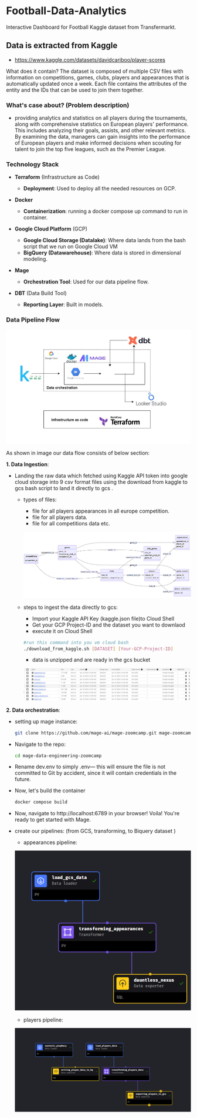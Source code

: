 # Football-Data-Analytics
Interactive Dashboard for Football Kaggle dataset from Transfermarkt.

## Data is extracted from Kaggle
 - https://www.kaggle.com/datasets/davidcariboo/player-scores

What does it contain?
The dataset is composed of multiple CSV files with information on competitions, games, clubs, players and appearances that is automatically updated once a week. Each file contains the attributes of the entity and the IDs that can be used to join them together.

### What's case about? (Problem description)
- providing analytics and statistics on all players during the tournaments, along with comprehensive statistics on European players' performance. This includes analyzing their goals, assists, and other relevant metrics. By examining the data, managers can gain insights into the performance of European players and make informed decisions when scouting for talent to join the top five leagues, such as the Premier League.


### Technology Stack

- **Terraform** (Infrastructure as Code)
    - **Deployment**: Used to deploy all the needed resources on GCP.

- **Docker**
    - **Containerization**: running a docker compose up command to run in container.

- **Google Cloud Platform** (GCP)
    - **Google Cloud Storage (Datalake)**: Where data lands from the bash script that we run on Google Cloud VM
    - **BigQuery (Datawarehouse)**: Where data is stored in dimensional modeling.

- **Mage**
    - **Orchestration Tool**: Used for our data pipeline flow.

- **DBT** (Data Build Tool)
    - **Reporting Layer**: Built in models.


### Data Pipeline Flow

![alt text](resources/image.jpeg)

As shown in image our data flow consists of below section:

**1. Data Ingestion**:
- Landing the raw data which fetched using Kaggle API token into google cloud storage into 9 csv format files using the download from kaggle to gcs bash script to land it directly to gcs  .
    - types of files: 
        - file for all players appearances in all europe competition.
        - file for all players data.
        - file for all competitions data etc.

        ![alt text](resources/image2.png)

    - steps to ingest the data directly to gcs:
        - Import your Kaggle API Key (kaggle.json file)to Cloud Shell
        - Get your GCP Project-ID and the dataset you want to downlaod
        - execute it on Cloud Shell

        ```bash
        #run this command into you vm cloud bash
        ./download_from_kaggle.sh [DATASET] [Your-GCP-Project-ID]
        ```
        - data is unzipped and are ready in the gcs bucket

        ![alt text](resources/image3.png)


**2. Data orchestration**:
- setting up mage instance:
    ```bash
    git clone https://github.com/mage-ai/mage-zoomcamp.git mage-zoomcamp
    ```
- Navigate to the repo:
    ```bash
    cd mage-data-engineering-zoomcamp
    ```
- Rename dev.env to simply .env— this will ensure the file is not committed to Git by accident, since it will contain credentials in the future.

- Now, let's build the container
    ```bash
    docker compose build
    ```
- Now, navigate to http://localhost:6789 in your browser! Voila! You're ready to get started with Mage.

- create our pipelines: (from GCS, transforming, to Biquery dataset )

    - appearances pipeline:


    ![alt text](resources/appearances_pipeline.png)

    - players pipeline: 

    ![alt text](resources/players_pipeline.png)

